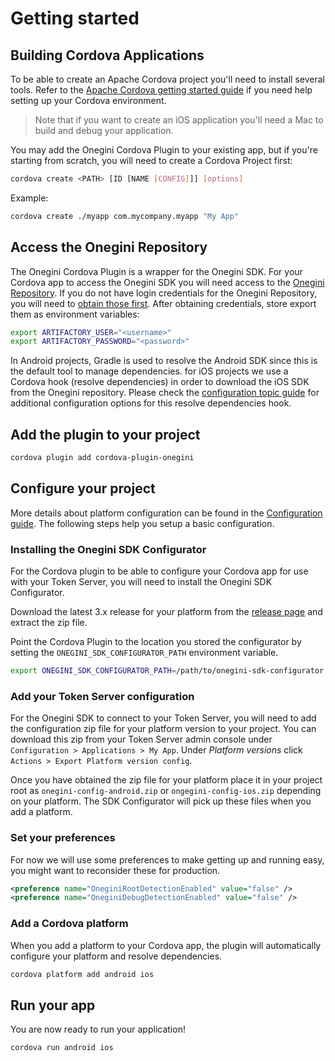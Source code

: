 # Getting started

<!-- toc -->

## Building Cordova Applications

To be able to create an Apache Cordova project you'll need to install several tools. Refer to the [Apache Cordova getting started guide](https://cordova.apache.org/#getstarted) if you need help setting up your Cordova environment.

> Note that if you want to create an iOS application you'll need a Mac to build and debug your application.

You may add the Onegini Cordova Plugin to your existing app, but if you're starting from scratch, you will need to create a Cordova Project first:

```bash
cordova create <PATH> [ID [NAME [CONFIG]]] [options]
```    

Example:
```bash
cordova create ./myapp com.mycompany.myapp "My App"
```

## Access the Onegini Repository

The Onegini Cordova Plugin is a wrapper for the Onegini SDK. For your Cordova app to access the Onegini SDK you will need access to the [Onegini Repository](https://repo.onegini.com/). If you do not have login credentials for the Onegini Repository, you will need to [obtain those first](https://docs.onegini.com/app-developer-quickstart.html#step1).
After obtaining credentials, store export them as environment variables:

```bash
export ARTIFACTORY_USER="<username>"
export ARTIFACTORY_PASSWORD="<password>"
```

In Android projects, Gradle is used to resolve the Android SDK since this is the default tool to manage dependencies. for iOS projects we use a Cordova hook (resolve dependencies) in order to download the iOS SDK from the Onegini repository. Please check the [configuration topic guide](configuration.md#customizing-the-resolve-dependencies-hook) for additional configuration options for this resolve dependencies hook.

## Add the plugin to your project

```bash
cordova plugin add cordova-plugin-onegini
```

## Configure your project

More details about platform configuration can be found in the [Configuration guide](configuration.md). The following steps help you setup a basic configuration.

### Installing the Onegini SDK Configurator

For the Cordova plugin to be able to configure your Cordova app for use with your Token Server, you will need to install the Onegini SDK Configurator.

Download the latest 3.x release for your platform from the [release page](https://github.com/Onegini/onegini-sdk-configurator/releases) and extract the zip file.

Point the Cordova Plugin to the location you stored the configurator by setting the `ONEGINI_SDK_CONFIGURATOR_PATH` environment variable.
```bash
export ONEGINI_SDK_CONFIGURATOR_PATH=/path/to/onegini-sdk-configurator
```

### Add your Token Server configuration

For the Onegini SDK to connect to your Token Server, you will need to add the configuration zip file for your platform version to your project. You can download this zip from your Token Server admin console under `Configuration > Applications > My App`. Under _Platform versions_ click `Actions > Export Platform version config`.

Once you have obtained the zip file for your platform place it in your project root as `onegini-config-android.zip` or `ongegini-config-ios.zip` depending on your platform. The SDK Configurator will pick up these files when you add a platform.

### Set your preferences

For now we will use some preferences to make getting up and running easy, you might want to reconsider these for production.

```xml
<preference name="OneginiRootDetectionEnabled" value="false" />
<preference name="OneginiDebugDetectionEnabled" value="false" />
```

### Add a Cordova platform

When you add a platform to your Cordova app, the plugin will automatically configure your platform and resolve dependencies.

```bash
cordova platform add android ios
```

## Run your app

You are now ready to run your application!

```bash
cordova run android ios
```
